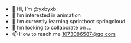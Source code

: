 - 👋 Hi, I’m @yxbyxb
- 👀 I’m interested in animation
- 🌱 I’m currently learning sprintboot springcloud
- 💞️ I’m looking to collaborate on ...
- 📫 How to reach me 1073086587@qq.com

<!---
yxbyxb/yxbyxb is a ✨ special ✨ repository because its `README.md` (this file) appears on your GitHub profile.
You can click the Preview link to take a look at your changes.
--->

